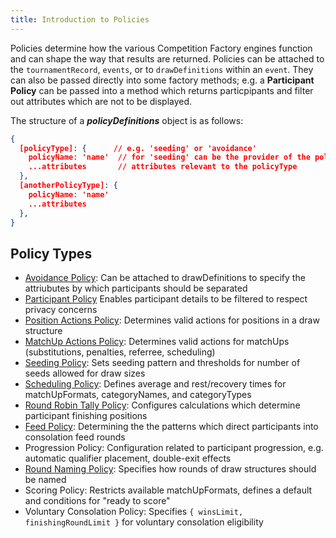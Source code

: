 ```yaml
---
title: Introduction to Policies
---
```


Policies determine how the various Competition Factory engines function and can shape the way that results are returned. Policies can be attached to the `tournamentRecord`, `events`, or to `drawDefinitions` within an `event`. They can also be passed directly into some factory methods; e.g. a **Participant Policy** can be passed into a method which returns particpipants and filter out attributes which are not to be displayed.

The structure of a **_policyDefinitions_** object is as follows:

```json
{
  [policyType]: {      // e.g. 'seeding' or 'avoidance'
    policyName: 'name'  // for 'seeding' can be the provider of the policy, e.g. 'ITF' or 'USTA'
    ...attributes       // attributes relevant to the policyType
  },
  [anotherPolicyType]: {
    policyName: 'name'
    ...attributes
  },
}
```

## Policy Types

- [Avoidance Policy](../policies/avoidance): Can be attached to drawDefinitions to specify the attriubutes by which participants should be separated
- [Participant Policy](../policies/participantPolicy.md) Enables participant details to be filtered to respect privacy concerns
- [Position Actions Policy](../policies/positionActions): Determines valid actions for positions in a draw structure
- [MatchUp Actions Policy](../policies/matchUpActions): Determines valid actions for matchUps (substitutions, penalties, referree, scheduling)
- [Seeding Policy](../policies/positioningSeeds): Sets seeding pattern and thresholds for number of seeds allowed for draw sizes
- [Scheduling Policy](../policies/scheduling): Defines average and rest/recovery times for matchUpFormats, categoryNames, and categoryTypes
- [Round Robin Tally Policy](../policies/tallyPolicy): Configures calculations which determine participant finishing positions
- [Feed Policy](../policies/feedPolicy): Determining the the patterns which direct participants into consolation feed rounds
- Progression Policy: Configuration related to participant progression, e.g. automatic qualifier placement, double-exit effects
- [Round Naming Policy](../policies/roundNaming): Specifies how rounds of draw structures should be named
- Scoring Policy: Restricts available matchUpFormats, defines a default and conditions for "ready to score"
- Voluntary Consolation Policy: Specifies `{ winsLimit, finishingRoundLimit }` for voluntary consolation eligibility

